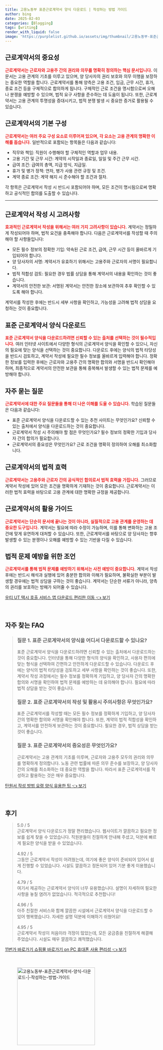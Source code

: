 ```yaml
---
title: 고용노동부 표준근로계약서 양식 다운로드 | 작성하는 방법 가이드
author: bing
date: 2025-02-03
categories: [Blogging]
tags: [writing]
render_with_liquid: false
image: 'https://purplelist.github.io/assets/img/thumbnail/고용노동부-표준근로계약서-양식-다운로드-|-작성하는-방법-가이드.webp'
---
```



<h2 id='근로계약서의 중요성'>근로계약서의 중요성</h2>

<p><b><span style="color: #ee2323;">근로계약서는 근로자와 고용주 간의 권리와 의무를 명확히 정의하는 핵심 문서입니다.</span></b> 이 문서는 고용 관계의 기초를 이루고 있으며, 양 당사자의 권리 보호와 의무 이행을 보장하는 중요한 역할을 합니다. 근로계약서를 통해 양측은 고용 조건, 임금, 근무 시간, 휴가, 종료 조건 등을 구체적으로 합의하게 됩니다. 구체적인 근로 조건을 명시함으로써 오해나 분쟁을 예방할 수 있으며, 법적 요구 사항을 준수하는 데 도움이 됩니다. 또한, 근로계약서는 고용 관계의 투명성을 증대시키고, 법적 분쟁 발생 시 중요한 증거로 활용될 수 있습니다.</p>

<h2 id='근로계약서의 기본 구성'>근로계약서의 기본 구성</h2>

<p><b><span style="color: #ee2323;">근로계약서는 여러 주요 구성 요소로 이루어져 있으며, 각 요소는 고용 관계의 명확한 이해를 돕습니다.</span></b> 일반적으로 포함되는 항목들은 다음과 같습니다:</p>

<ul>
    <li>직무와 책임: 직원이 수행해야 할 구체적인 역할과 업무 내용.</li>
    <li>고용 기간 및 근무 시간: 계약의 시작일과 종료일, 일일 및 주간 근무 시간.</li>
    <li>급여 조건: 급여의 총액, 지급 방식, 지급일.</li>
    <li>휴가 및 병가 정책: 연차, 병가 사용 관련 규정 및 조건.</li>
    <li>계약 종료 조건: 계약 해지 시 준수해야 할 조건과 절차.</li>
</ul>

<p>각 항목은 근로계약서 작성 시 반드시 포함되어야 하며, 모든 조건이 명시됨으로써 명확하고 공식적인 합의를 도출할 수 있습니다.</p>

<hr />

<h2 id='근로계약서 작성 시 고려사항'>근로계약서 작성 시 고려사항</h2>

<p><b><span style="color: #ee2323;">효과적인 근로계약서 작성을 위해서는 여러 가지 고려사항이 있습니다.</span></b> 계약서는 정밀하게 작성되어야 하며, 법적 요건을 충족해야 합니다. 다음은 근로계약서를 작성할 때 주의해야 할 사항들입니다:</p>

<ul>
    <li>모든 필수 정보의 정확한 기입: 약속된 근로 조건, 급여, 근무 시간 등이 올바르게 기입되어야 합니다.</li>
    <li>양 당사자의 서명: 계약서가 유효하기 위해서는 고용주와 근로자의 서명이 필요합니다.</li>
    <li>법적 적합성 검토: 필요한 경우 법률 상담을 통해 계약서의 내용을 확인하는 것이 좋습니다.</li>
    <li>계약서의 안전한 보관: 서명된 계약서는 안전한 장소에 보관하여 추후 확인할 수 있도록 해야 합니다.</li>
</ul>

<p>계약서를 작성한 후에는 반드시 세부 사항을 확인하고, 가능성을 고려해 법적 상담을 요청하는 것이 중요합니다.</p>

<h2 id='표준 근로계약서 양식 다운로드'>표준 근로계약서 양식 다운로드</h2>

<p><b><span style="color: #ee2323;">표준 근로계약서 양식을 다운로드하려면 신뢰할 수 있는 출처를 선택하는 것이 필수적입니다.</span></b> 여러 인터넷 사이트에서 다양한 형식의 근로계약서 양식을 확인할 수 있으니, 자신의 필요에 맞는 양식을 선택하는 것이 중요합니다. 다운로드 후에는 양식의 법적 타당성을 반드시 검토하고, 계약서 작성에 필요한 필수 정보를 올바르게 입력해야 합니다. 정확한 정보를 입력한 후에는 근로자와 고용주 간의 명확한 합의와 서명을 반드시 확인해야 하며, 최종적으로 계약서의 안전한 보관을 통해 중복해서 발생할 수 있는 법적 문제를 예방해야 합니다.</p>

<h2 id='자주 묻는 질문'>자주 묻는 질문</h2>

<p><b><span style="color: #ee2323;">근로계약서에 대한 주요 질문들을 통해 더 나은 이해를 도울 수 있습니다.</span></b> 학습된 질문들은 다음과 같습니다:</p>

<ul>
    <li>표준 근로계약서 양식을 다운로드할 수 있는 추천 사이트는 무엇인가요? 신뢰할 수 있는 출처에서 양식을 다운로드하는 것이 중요합니다.</li>
    <li>근로계약서 작성 시 주의해야 할 점은 무엇인가요? 필수 정보의 정확한 기입과 당사자 간의 합의가 필요합니다.</li>
    <li>근로계약서의 중요성은 무엇인가요? 근로 조건을 명확히 정의하여 오해를 최소화합니다.</li>
</ul>

<h2 id='근로계약서의 법적 효력'>근로계약서의 법적 효력</h2>

<p><b><span style="color: #ee2323;">근로계약서는 고용주와 근로자 간의 공식적인 합의로서 법적 효력을 가집니다.</span></b> 그러므로 계약서 작성에 있어 모든 조건을 명확하게 기재하는 것이 중요합니다. 근로계약서는 이러한 법적 효력을 바탕으로 고용 관계에 대한 명확한 규정을 제공합니다.</p>

<h2 id='근로계약서의 활용 가이드'>근로계약서의 활용 가이드</h2>

<p><b><span style="color: #ee2323;">근로계약서는 단순히 문서에 끝나는 것이 아니라, 실질적으로 고용 관계를 운영하는 데 중요한 도구입니다.</span></b> 계약서는 필요에 따라 수정이 가능하며, 이를 통해 변화하는 고용 조건에 맞게 유연하게 대처할 수 있습니다. 또한, 근로계약서를 바탕으로 양 당사자는 향후 발생할 수 있는 분쟁이나 오해를 예방할 수 있는 기반을 다질 수 있습니다.</p>

<h2 id='법적 문제 예방을 위한 조언'>법적 문제 예방을 위한 조언</h2>

<p><b><span style="color: #ee2323;">근로계약서를 통해 법적 문제를 예방하기 위해서는 사전 예방이 중요합니다.</span></b> 계약서 작성 후에는 반드시 해석과 실행에 있어 충분한 합의와 이해가 필요하며, 불확실한 부분이 발생할 경우에는 법적 상담을 구하는 것이 좋습니다. 계약서는 단순한 서류가 아니라, 양측의 권리를 보호하는 방패가 되어줄 수 있습니다.</p>


<p><a class="click-button" title="우티 UT 택시 호출 서비스 앱 다운로드 편리한 이동" href="https://purplelist.github.io/posts/%EC%9A%B0%ED%8B%B0-UT-%ED%83%9D%EC%8B%9C-%ED%98%B8%EC%B6%9C-%EC%84%9C%EB%B9%84%EC%8A%A4-%EC%95%B1-%EB%8B%A4%EC%9A%B4%EB%A1%9C%EB%93%9C-%ED%8E%B8%EB%A6%AC%ED%95%9C-%EC%9D%B4%EB%8F%99/" rel="dofollow">우티 UT 택시 호출 서비스 앱 다운로드 편리한 이동 👈 보기</a></p><br>
<h2 id='자주_찾는_FAQ'>자주 찾는 FAQ</h2>
<div itemscope="" itemtype="https://schema.org/FAQPage"> 
<blockquote> 
<div itemscope="" itemprop="mainEntity" itemtype="https://schema.org/Question"> 
<h3 itemprop="name">질문 1. 표준 근로계약서의 양식을 어디서 다운로드할 수 있나요?</h3> 
<div itemscope="" itemprop="acceptedAnswer" itemtype="https://schema.org/Answer"> 
<span itemprop="text"> 
<p>표준 근로계약서 양식을 다운로드하려면 신뢰할 수 있는 출처에서 다운로드하는 것이 중요합니다. 인터넷을 통해 다양한 형식의 양식을 확인하고, 사용자 편의에 맞는 형식을 선택하여 간편하고 안전하게 다운로드할 수 있습니다. 다운로드 후에는 양식의 법적 타당성을 검토하고 세부 사항을 확인하는 것이 좋습니다. 또한, 계약서 작성 과정에서는 필수 정보를 정확하게 기입하고, 양 당사자 간의 명확한 합의와 서명을 확인하여 법적 문제를 예방하는 데 유의해야 합니다. 필요에 따라 법적 상담을 받는 것이 좋습니다.</p> 
</span> 
</div> 
</div> 

<div itemscope="" itemprop="mainEntity" itemtype="https://schema.org/Question"> 
<h3 itemprop="name">질문 2. 표준 근로계약서의 작성 및 활용시 주의사항은 무엇인가요?</h3> 
<div itemscope="" itemprop="acceptedAnswer" itemtype="https://schema.org/Answer"> 
<span itemprop="text"> 
<p>표준 근로계약서를 작성할 때는 모든 필수 정보를 정확하게 기입하고, 양 당사자 간의 명확한 합의와 서명을 확인해야 합니다. 또한, 계약의 법적 적합성을 확인하고, 계약서를 안전하게 보관하는 것이 중요합니다. 필요한 경우, 법적 상담을 받는 것이 좋습니다.</p> 
</span> 
</div> 
</div> 

<div itemscope="" itemprop="mainEntity" itemtype="https://schema.org/Question"> 
<h3 itemprop="name">질문 3. 표준 근로계약서의 중요성은 무엇인가요?</h3> 
<div itemscope="" itemprop="acceptedAnswer" itemtype="https://schema.org/Answer"> 
<span itemprop="text"> 
<p>근로계약서는 고용 관계의 기초를 이루며, 근로자와 고용주 모두의 권리와 의무를 명확하게 정의합니다. 노동 관련 법률에 따른 의무 준수를 보장하고, 양 당사자 간의 오해를 최소화하는 데 중요한 역할을 합니다. 따라서 표준 근로계약서를 작성하고 활용하는 것은 매우 중요합니다.</p> 
</span> 
</div> 
</div> 
</blockquote> 
</div>
<p><a class="click-button" title="탄원서 작성 방법 요령 양식 유용한 팁" href="https://purplelist.github.io/posts/%ED%83%84%EC%9B%90%EC%84%9C-%EC%9E%91%EC%84%B1-%EB%B0%A9%EB%B2%95-%EC%9A%94%EB%A0%B9-%EC%96%91%EC%8B%9D-%EC%9C%A0%EC%9A%A9%ED%95%9C-%ED%8C%81/" rel="dofollow">탄원서 작성 방법 요령 양식 유용한 팁 👈 보기</a></p><br>
<h2 id='후기'>후기</h2>
<div itemscope itemtype="https://schema.org/Product">
  <blockquote>
  <div itemprop="review" itemscope itemtype="https://schema.org/Review">
      <div itemprop="reviewRating" itemscope itemtype="https://schema.org/Rating"> <span itemprop="ratingValue">5.0</span> / <span itemprop="bestRating">5</span> </div>
      <span itemprop="reviewBody">근로계약서 양식 다운로드가 정말 편리했습니다. 웹사이트가 깔끔하고 필요한 정보를 쉽게 찾을 수 있었습니다. 직원분들이 친절하게 안내해 주셨고, 덕분에 빠르게 필요한 양식을 받을 수 있었습니다.</span>
  </div>
  <br>
  <div itemprop="review" itemscope itemtype="https://schema.org/Review">
      <div itemprop="reviewRating" itemscope itemtype="https://schema.org/Rating"> <span itemprop="ratingValue">4.92</span> / <span itemprop="bestRating">5</span> </div>
      <span itemprop="reviewBody">그동안 근로계약서 작성이 어려웠는데, 여기에 좋은 양식이 준비되어 있어서 쉽게 진행할 수 있었습니다. 시설도 깔끔하고 정돈되어 있어 기분 좋게 이용했습니다.</span>
  </div>
  <br>
  <div itemprop="review" itemscope itemtype="https://schema.org/Review">
      <div itemprop="reviewRating" itemscope itemtype="https://schema.org/Rating"> <span itemprop="ratingValue">4.79</span> / <span itemprop="bestRating">5</span> </div>
      <span itemprop="reviewBody">여기서 제공하는 근로계약서 양식이 너무 유용했습니다. 설명이 자세하여 필요한 사항을 놓칠 염려가 없었습니다. 적극적으로 추천합니다!</span>
  </div>
  <br>
  <div itemprop="review" itemscope itemtype="https://schema.org/Review">
      <div itemprop="reviewRating" itemscope itemtype="https://schema.org/Rating"> <span itemprop="ratingValue">4.96</span> / <span itemprop="bestRating">5</span> </div>
      <span itemprop="reviewBody">아주 친절한 서비스와 함께 깔끔한 시설에서 근로계약서 양식을 다운로드할 수 있어 행복했습니다. 자세한 설명 덕분에 이해하기 쉬웠어요!</span>
  </div>
  <br>
  <div itemprop="review" itemscope itemtype="https://schema.org/Review">
      <div itemprop="reviewRating" itemscope itemtype="https://schema.org/Rating"> <span itemprop="ratingValue">4.95</span> / <span itemprop="bestRating">5</span> </div>
      <span itemprop="reviewBody">근로계약서 작성이 처음이라 걱정이 많았는데, 모든 궁금증을 친절하게 해결해 주었습니다. 시설도 매우 깔끔하고 쾌적했습니다.</span>
  </div>
  </blockquote>
</div>
<p><a class="click-button" title="11번가 바로가기 쇼핑몰 바로가기 on PC 휴대폰 사용 편리성" href="https://purplelist.github.io/posts/11%EB%B2%88%EA%B0%80-%EB%B0%94%EB%A1%9C%EA%B0%80%EA%B8%B0-%EC%87%BC%ED%95%91%EB%AA%B0-%EB%B0%94%EB%A1%9C%EA%B0%80%EA%B8%B0-on-PC-%ED%9C%B4%EB%8C%80%ED%8F%B0-%EC%82%AC%EC%9A%A9-%ED%8E%B8%EB%A6%AC%EC%84%B1/" rel="dofollow">11번가 바로가기 쇼핑몰 바로가기 on PC 휴대폰 사용 편리성 👈 보기</a></p><br>
<figure class="image"><img src="https://purplelist.github.io/assets/img/thumbnail/고용노동부-표준근로계약서-양식-다운로드-|-작성하는-방법-가이드.webp" alt="고용노동부-표준근로계약서-양식-다운로드-|-작성하는-방법-가이드" width="256" height="256"></figure>